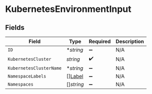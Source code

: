 # KubernetesEnvironmentInput


## Fields

| Field                                   | Type                                    | Required                                | Description                             |
| --------------------------------------- | --------------------------------------- | --------------------------------------- | --------------------------------------- |
| `ID`                                    | **string*                               | :heavy_minus_sign:                      | N/A                                     |
| `KubernetesCluster`                     | *string*                                | :heavy_check_mark:                      | N/A                                     |
| `KubernetesClusterName`                 | **string*                               | :heavy_minus_sign:                      | N/A                                     |
| `NamespaceLabels`                       | [][Label](../../models/shared/label.md) | :heavy_minus_sign:                      | N/A                                     |
| `Namespaces`                            | []*string*                              | :heavy_minus_sign:                      | N/A                                     |